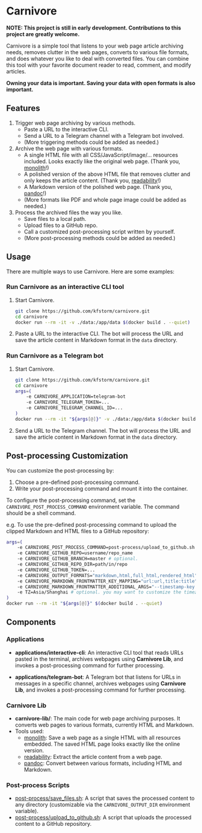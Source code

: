 # Carnivore

**NOTE: This project is still in early development. Contributions to this project are greatly welcome.**

Carnivore is a simple tool that listens to your web page article archiving needs, removes clutter in the web pages, converts to various file formats, and does whatever you like to deal with converted files. You can combine this tool with your favorite document reader to read, comment, and modify articles.

**Owning your data is important. Saving your data with open formats is also important.**

## Features

1. Trigger web page archiving by various methods.
    - Paste a URL to the interactive CLI.
    - Send a URL to a Telegram channel with a Telegram bot involved.
    - (More triggering methods could be added as needed.)
2. Archive the web page with various formats.
    - A single HTML file with all CSS/JavaScript/image/... resources included. Looks exactly like the original web page. (Thank you, [monolith](https://github.com/Y2Z/monolith)!)
    - A polished version of the above HTML file that removes clutter and only keeps the article content. (Thank you, [readability](https://github.com/mozilla/readability)!)
    - A Markdown version of the polished web page. (Thank you, [pandoc](https://github.com/jgm/pandoc)!)
    - (More formats like PDF and whole page image could be added as needed.)
3. Process the archived files the way you like.
    - Save files to a local path.
    - Upload files to a GitHub repo.
    - Call a customized post-processing script written by yourself.
    - (More post-processing methods could be added as needed.)

## Usage

There are multiple ways to use Carnivore. Here are some examples:

### Run Carnivore as an interactive CLI tool

1. Start Carnivore.

    ```sh
    git clone https://github.com/kfstorm/carnivore.git
    cd carnivore
    docker run --rm -it -v ./data:/app/data $(docker build . --quiet)
    ```

2. Paste a URL to the interactive CLI. The bot will process the URL and save the article content in Markdown format in the `data` directory.

### Run Carnivore as a Telegram bot

1. Start Carnivore.

    ```sh
    git clone https://github.com/kfstorm/carnivore.git
    cd carnivore
    args=(
        -e CARNIVORE_APPLICATION=telegram-bot
        -e CARNIVORE_TELEGRAM_TOKEN=...
        -e CARNIVORE_TELEGRAM_CHANNEL_ID=...
    )
    docker run --rm -it "${args[@]}" -v ./data:/app/data $(docker build . --quiet)
    ```

2. Send a URL to the Telegram channel. The bot will process the URL and save the article content in Markdown format in the `data` directory.

## Post-processing Customization

You can customize the post-processing by:

1. Choose a pre-defined post-processing command.
2. Write your post-processing command and mount it into the container.

To configure the post-processing command, set the `CARNIVORE_POST_PROCESS_COMMAND` environment variable. The command should be a shell command.

e.g. To use the pre-defined post-processing command to upload the clipped Markdown and HTML files to a GitHub repository:

```bash
args=(
    -e CARNIVORE_POST_PROCESS_COMMAND=post-process/upload_to_github.sh
    -e CARNIVORE_GITHUB_REPO=username/repo_name
    -e CARNIVORE_GITHUB_BRANCH=master # optional.
    -e CARNIVORE_GITHUB_REPO_DIR=path/in/repo
    -e CARNIVORE_GITHUB_TOKEN=...
    -e CARNIVORE_OUTPUT_FORMATS="markdown,html,full_html,rendered_html" # optional. upload multiple formats of the web page. Default: markdown.
    -e CARNIVORE_MARKDOWN_FRONTMATTER_KEY_MAPPING="url:url,title:title" # optional. you may want to add frontmatter at the beginning of the Markdown file.
    -e CARNIVORE_MARKDOWN_FRONTMATTER_ADDITIONAL_ARGS="--timestamp-key date-created" # optional. you may want to add the timestamp to the frontmatter.
    -e TZ=Asia/Shanghai # optional. you may want to customize the timezone.
)
docker run --rm -it "${args[@]}" $(docker build . --quiet)
```

## Components

### Applications

- **applications/interactive-cli**: An interactive CLI tool that reads URLs pasted in the terminal, archives webpages using **Carnivore Lib**, and invokes a post-processing command for further processing.

- **applications/telegram-bot**: A Telegram bot that listens for URLs in messages in a specific channel, archives webpages using **Carnivore Lib**, and invokes a post-processing command for further processing.

### Carnivore Lib

- **carnivore-lib/**: The main code for web page archiving purposes. It converts web pages to various formats, currently HTML and Markdown.
- Tools used:
  - [monolith](https://github.com/Y2Z/monolith): Save a web page as a single HTML with all resources embedded. The saved HTML page looks exactly like the online version.
  - [readability](https://github.com/mozilla/readability): Extract the article content from a web page.
  - [pandoc](https://github.com/jgm/pandoc): Convert between various formats, including HTML and Markdown.

### Post-process Scripts

- [post-process/save_files.sh](process/save_files.sh): A script that saves the processed content to any directory (customizable via the `CARNIVORE_OUTPUT_DIR` environment variable).
- [post-process/upload_to_github.sh](post-process/upload_to_github.sh): A script that uploads the processed content to a GitHub repository.
